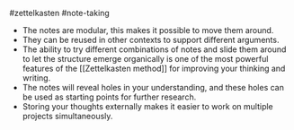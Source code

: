 #zettelkasten #note-taking 

* The notes are modular, this makes it possible to move them around.
* They can be reused in other contexts to support different arguments.
* The ability to try different combinations of notes and slide them around to let the structure emerge organically is one of the most powerful features of the [[Zettelkasten method]] for improving your thinking and writing.
* The notes will reveal holes in your understanding, and these holes can be used as starting points for further research.
* Storing your thoughts externally makes it easier to work on multiple projects simultaneously.
